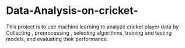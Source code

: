 # Data-Analysis-on-cricket-
This  project  is to use machine learning to analyze cricket player data by  Collecting , preprocessing , selecting algorithms, training and testing models, and evaluating their performance.
